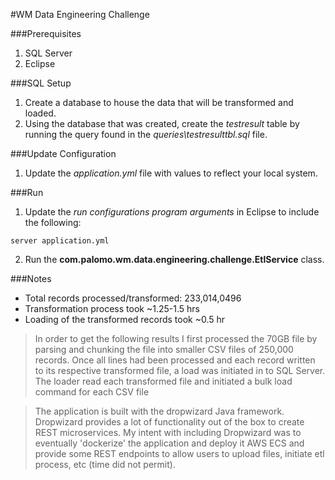 #WM Data Engineering Challenge

###Prerequisites
1. SQL Server
2. Eclipse 

###SQL Setup
1.  Create a database to house the data that will be transformed and loaded.
2.  Using the database that was created, create the _testresult_ table by running the query found in the _queries\testresulttbl.sql_ file.

###Update Configuration
1.  Update the _application.yml_ file with values to reflect your local system.

###Run
1.  Update the _run configurations program arguments_ in Eclipse to include the following:

```
server application.yml
```
2. Run the **com.palomo.wm.data.engineering.challenge.EtlService** class. 

###Notes
* Total records processed/transformed: 233,014,0496
* Transformation process took ~1.25-1.5 hrs
* Loading of the transformed records took ~0.5 hr

>In order to get the following results I first processed the 70GB file by parsing and chunking the file 
into smaller CSV files of 250,000 records.  Once all lines had been processed and each record written to its
respective transformed file, a load was initiated in to SQL Server.  The loader read each transformed file
and initiated a bulk load command for each CSV file


>The application is built with the dropwizard Java framework.  Dropwizard provides a lot of 
functionality out of the box to create REST microservices.  My intent with including Dropwizard 
was to eventually 'dockerize' the application and deploy it AWS ECS and provide some REST endpoints
to allow users to upload files, initiate etl process, etc (time did not permit).
